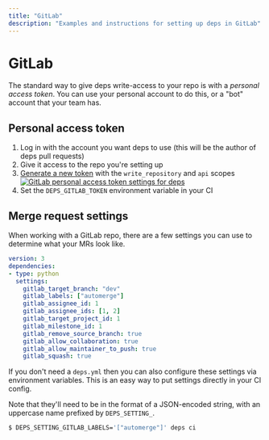 ```yaml
---
title: "GitLab"
description: "Examples and instructions for setting up deps in GitLab"
---
```


# GitLab

The standard way to give deps write-access to your repo is with a *personal access token*.
You can use your personal account to do this, or a "bot" account that your team has.

## Personal access token

1. Log in with the account you want deps to use (this will be the author of deps pull requests)
1. Give it access to the repo you're setting up
1. [Generate a new token](https://gitlab.com/profile/personal_access_tokens) with the `write_repository` and `api` scopes
    [![GitLab personal access token settings for deps](/assets/img/screenshots/gitlab-personal-access-token.png)](/assets/img/screenshots/gitlab-personal-access-token.png)
1. Set the `DEPS_GITLAB_TOKEN` environment variable in your CI

## Merge request settings

When working with a GitLab repo,
there are a few settings you can use to determine what your MRs look like.

```yaml
version: 3
dependencies:
- type: python
  settings:
    gitlab_target_branch: "dev"
    gitlab_labels: ["automerge"]
    gitlab_assignee_id: 1
    gitlab_assignee_ids: [1, 2]
    gitlab_target_project_id: 1
    gitlab_milestone_id: 1
    gitlab_remove_source_branch: true
    gitlab_allow_collaboration: true
    gitlab_allow_maintainer_to_push: true
    gitlab_squash: true
```

If you don't need a `deps.yml` then you can also configure these settings via environment variables.
This is an easy way to put settings directly in your CI config.

Note that they'll need to be in the format of a JSON-encoded string,
with an uppercase name prefixed by `DEPS_SETTING_`.

```sh
$ DEPS_SETTING_GITLAB_LABELS='["automerge"]' deps ci
```
